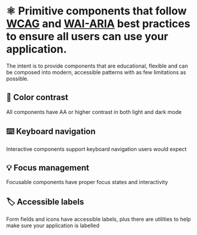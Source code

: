 # ⚛️ Primitive components that follow [WCAG](https://www.w3.org/WAI/standards-guidelines/wcag/) and [WAI-ARIA](https://www.w3.org/WAI/ARIA/apg/) best practices to ensure all users can use your application.
The intent is to provide components that are educational, flexible and can be composed into modern, accessible patterns with as few limitations as possible.

## 🔆 Color contrast
All components have AA or higher contrast in both light and dark mode

## ⌨️ Keyboard navigation
Interactive components support keyboard navigation users would expect

## 💡 Focus management
Focusable components have proper focus states and interactivity

## 🏷️ Accessible labels
Form fields and icons have accessible labels, plus there are utilities to help make sure your application is labelled
